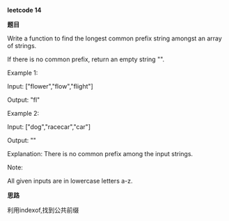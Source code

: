**leetcode 14**

**题目**

Write a function to find the longest common prefix string amongst an array of strings.

If there is no common prefix, return an empty string "".

Example 1:

Input: ["flower","flow","flight"]

Output: "fl"

Example 2:

Input: ["dog","racecar","car"]

Output: ""

Explanation: There is no common prefix among the input strings.

Note:

All given inputs are in lowercase letters a-z.

**思路**

利用indexof,找到公共前缀